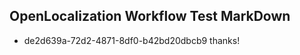 ## OpenLocalization Workflow Test MarkDown
* de2d639a-72d2-4871-8df0-b42bd20dbcb9 thanks!

<!--HONumber=Jul16_HO3-->


